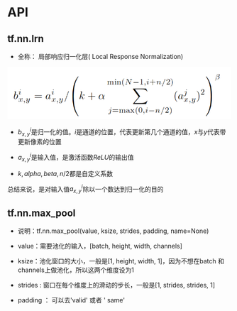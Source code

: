 # API
## tf.nn.lrn
* 全称： 局部响应归一化层( Local Response Normalization)

![](_v_images/20200205140428957_21767.png)


* $b_{x,y}^i$是归一化的值。$i$是通道的位置，代表更新第几个通道的值，$x$与$y$代表带更新像素的位置

* $a_{x,y}^i$是输入值，是激活函数$ReLU$的输出值

* $k,alpha,beta,n/2$都是自定义系数

总结来说，是对输入值$a_{x,y}^i$除以一个数达到归一化的目的


## tf.nn.max_pool
* 说明：tf.nn.max_pool(value, ksize, strides, padding, name=None)

* value：需要池化的输入，[batch, height, width, channels]

* ksize：池化窗口的大小，一般是[1, height, width, 1]，因为不想在batch 和channels上做池化，所以这两个维度设为1

* strides : 窗口在每个维度上的滑动的步长，一般是[1, strides, strides, 1]

* padding ： 可以去'valid' 或者 ' same'
